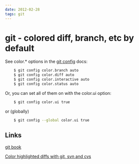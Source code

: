 ```yaml
---
date: 2012-02-28
tags: git
---
```

git - colored diff, branch, etc by default
============================================

See color.* options in the [git config](http://schacon.github.com/git/git-config.html) docs:

```bash
    $ git config color.branch auto
    $ git config color.diff auto
    $ git config color.interactive auto
    $ git config color.status auto
```
<!-- more -->

Or, you can set all of them on with the color.ui option:

```bash
    $ git config color.ui true
```

or (globally)

```bash
    $ git config --global color.ui true
```

Links
-----------------
[git book](http://book.git-scm.com/5_customizing_git.html)

[Color highlighted diffs with git, svn and cvs](http://stefaanlippens.net/color_highlighted_diffs_with_git_svn_cvs)



